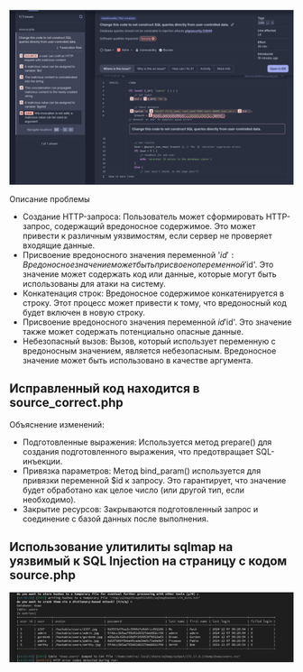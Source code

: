 ![](./Screenshot%20from%202024-12-07%2012-58-31.png)

Описание проблемы
- Создание HTTP-запроса:
Пользователь может сформировать HTTP-запрос, содержащий вредоносное содержимое. Это может привести к различным уязвимостям, если сервер не проверяет входящие данные.
- Присвоение вредоносного значения переменной '$id':
Вредоносное значение может быть присвоено переменной '$id'. Это значение может содержать код или данные, которые могут быть использованы для атаки на систему.
- Конкатенация строк:
Вредоносное содержимое конкатенируется в строку. Этот процесс может привести к тому, что вредоносный код будет включен в новую строку.
- Присвоение вредоносного значения переменной $id 
 '$id'. Это значение также может содержать потенциально опасные данные.
- Небезопасный вызов:
Вызов, который использует переменную с вредоносным значением, является небезопасным. Вредоносное значение может быть использовано в качестве аргумента.


## Исправленный код находится в source_correct.php
Объяснение изменений:
- Подготовленные выражения: Используется метод prepare() для создания подготовленного выражения, что предотвращает SQL-инъекции.
- Привязка параметров: Метод bind_param() используется для привязки переменной $id к запросу. Это гарантирует, что значение будет обработано как целое число (или другой тип, если необходимо).
- Закрытие ресурсов: Закрываются подготовленный запрос и соединение с базой данных после выполнения.


## Использование улитилиты sqlmap на уязвимый к SQL Injection на страницу с кодом source.php

![](./Screenshot%20from%202024-12-07%2014-56-07.png)
